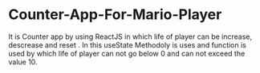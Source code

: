 # Counter-App-For-Mario-Player
It is Counter app by using ReactJS in which life of player can be increase, descrease and reset . In this useState Methodoly is uses and function is used by which life of player can not go below 0 and can not exceed the value 10.
